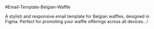 #Email-Template-Belgian-Waffle

A stylish and responsive email template for Belgian waffles, designed in Figma. Perfect for promoting your waffle offerings across all devices...!
